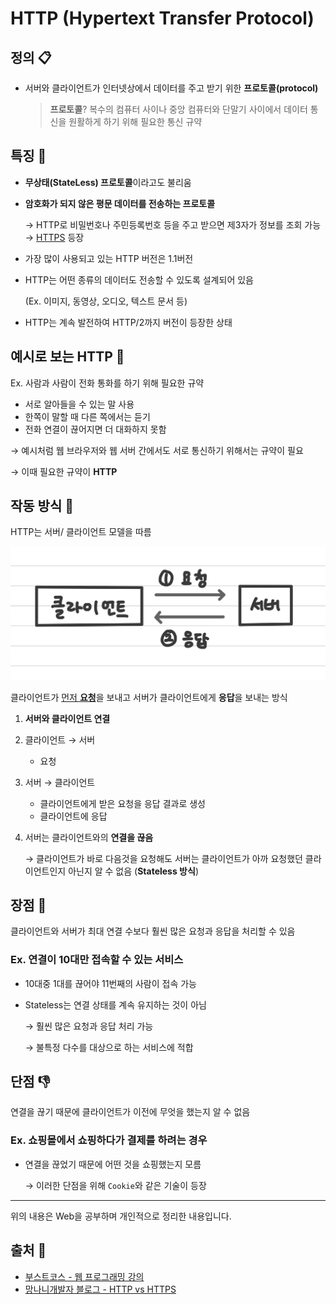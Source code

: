 # HTTP (Hypertext Transfer Protocol)

## 정의 📋
- 서버와 클라이언트가 인터넷상에서 데이터를 주고 받기 위한 **프로토콜(protocol)**

  > **프로토콜**? 복수의 컴퓨터 사이나 중앙 컴퓨터와 단말기 사이에서 데이터 통신을 원활하게 하기 위해 필요한 통신 규약

## 특징 🙌
- **무상태(StateLess) 프로토콜**이라고도 불리움
- **암호화가 되지 않은 평문 데이터를 전송하는 프로토콜**

  → HTTP로 비밀번호나 주민등록번호 등을 주고 받으면 제3자가 정보를 조회 가능
  → [HTTPS](https://github.com/sonsurim/TIL/blob/main/HTTP/HTTP_https.md) 등장
- 가장 많이 사용되고 있는 HTTP 버전은 1.1버전
- HTTP는 어떤 종류의 데이터도 전송할 수 있도록 설계되어 있음

  (Ex. 이미지, 동영상, 오디오, 텍스트 문서 등)
- HTTP는 계속 발전하여 HTTP/2까지 버전이 등장한 상태

## 예시로 보는 HTTP 🧐
Ex. 사람과 사람이 전화 통화를 하기 위해 필요한 규약
- 서로 알아들을 수 있는 말 사용
- 한쪽이 말할 때 다른 쪽에서는 듣기
- 전화 연결이 끊어지면 더 대화하지 못함

→ 예시처럼 웹 브라우저와 웹 서버 간에서도 서로 통신하기 위해서는 규약이 필요

→ 이때 필요한 규약이 **HTTP**

## 작동 방식 💪
HTTP는 서버/ 클라이언트 모델을 따름

<img src="./images/HTTP.jpeg" width="600">

클라이언트가 <u>먼저 **요청**</u>을 보내고 서버가 클라이언트에게 **응답**을 보내는 방식

  1. **서버와 클라이언트 연결**
  2. 클라이언트 → 서버
     - 요청
  3. 서버 → 클라이언트
      - 클라이언트에게 받은 요청을 응답 결과로 생성
      - 클라이언트에 응답
  4. 서버는 클라이언트와의 **연결을 끊음**

      → 클라이언트가 바로 다음것을 요청해도 서버는 클라이언트가 아까 요청했던 클라이언트인지 아닌지 알 수 없음 (**Stateless 방식**)

## 장점 💪
클라이언트와 서버가 최대 연결 수보다 훨씬 많은 요청과 응답을 처리할 수 있음

###  Ex. 연결이 10대만 접속할 수 있는 서비스
- 10대중 1대를 끊어야 11번째의 사람이 접속 가능

- Stateless는 연결 상태를 계속 유지하는 것이 아님

  → 훨씬 많은 요청과 응답 처리 가능

  → 불특정 다수를 대상으로 하는 서비스에 적합

## 단점 👎
연결을 끊기 때문에 클라이언트가 이전에 무엇을 했는지 알 수 없음

### Ex. 쇼핑몰에서 쇼핑하다가 결제를 하려는 경우
  - 연결을 끊었기 때문에 어떤 것을 쇼핑했는지 모름

    → 이러한 단점을 위해 `Cookie`와 같은 기술이 등장

- - -
위의 내용은 Web을 공부하며 개인적으로 정리한 내용입니다.
## 출처 📝
- [부스트코스 - 웹 프로그래밍 강의](https://www.boostcourse.org/web316/lecture/16661?isDesc=false)
- [망나니개발자 블로그 - HTTP vs HTTPS](https://mangkyu.tistory.com/98)